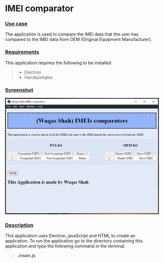 # IMEI comparator
### <u>Use case</u>
The application is  used to compare the IMEI data that the user has compared to the IMEI data from OEM (Original Equipment Manufacturer).

### <u>Requirements</u>
This application requires the following to be installed
>* Electron
>* Handsontable <br>

### <u>Screenshot</u>
![screenshot](Screenshot.png)


### <u>Description</u>
This application uses Electron, javaScript and HTML to create an application. To run the application go to the directory containing this application and type the following command in the terminal.
> <b>./main.js </b>